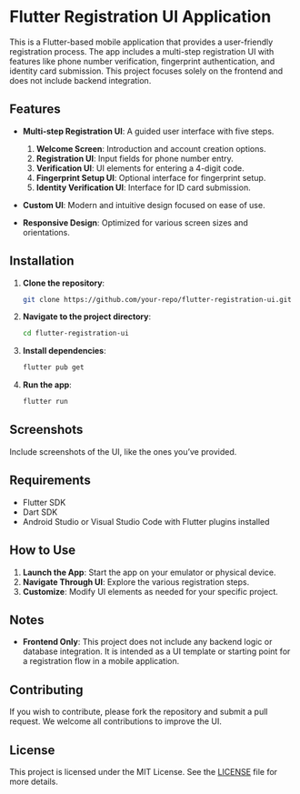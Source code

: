 
# Flutter Registration UI Application

This is a Flutter-based mobile application that provides a user-friendly registration process. The app includes a multi-step registration UI with features like phone number verification, fingerprint authentication, and identity card submission. This project focuses solely on the frontend and does not include backend integration.

## Features

- **Multi-step Registration UI**: A guided user interface with five steps.
  1. **Welcome Screen**: Introduction and account creation options.
  2. **Registration UI**: Input fields for phone number entry.
  3. **Verification UI**: UI elements for entering a 4-digit code.
  4. **Fingerprint Setup UI**: Optional interface for fingerprint setup.
  5. **Identity Verification UI**: Interface for ID card submission.
  
- **Custom UI**: Modern and intuitive design focused on ease of use.
- **Responsive Design**: Optimized for various screen sizes and orientations.

## Installation

1. **Clone the repository**:
    ```bash
    git clone https://github.com/your-repo/flutter-registration-ui.git
    ```

2. **Navigate to the project directory**:
    ```bash
    cd flutter-registration-ui
    ```

3. **Install dependencies**:
    ```bash
    flutter pub get
    ```

4. **Run the app**:
    ```bash
    flutter run
    ```

## Screenshots

Include screenshots of the UI, like the ones you’ve provided.

## Requirements

- Flutter SDK
- Dart SDK
- Android Studio or Visual Studio Code with Flutter plugins installed

## How to Use

1. **Launch the App**: Start the app on your emulator or physical device.
2. **Navigate Through UI**: Explore the various registration steps.
3. **Customize**: Modify UI elements as needed for your specific project.

## Notes

- **Frontend Only**: This project does not include any backend logic or database integration. It is intended as a UI template or starting point for a registration flow in a mobile application.

## Contributing

If you wish to contribute, please fork the repository and submit a pull request. We welcome all contributions to improve the UI.

## License

This project is licensed under the MIT License. See the [LICENSE](LICENSE) file for more details.



